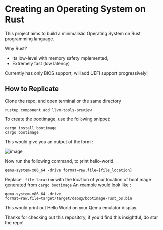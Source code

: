 # Creating an Operating System on Rust

This project aims to build a minimalistic Operating System on Rust programming language.

Why Rust? 
- Its low-level with memory safety implemented,
- Extremely fast (low latency)

Currently has only BIOS support, will add UEFI support progressively!

## How to Replicate 

Clone the repo, and open terminal on the same directory 

```
rustup component add llvm-tools-preview
```
To create the bootimage, use the following snippet: 

```
cargo install bootimage
cargo bootimage
```
This would give you an output of the form : 

![image](https://github.com/AtriChatterjee1/rust-os/assets/112633183/942dd7a5-7b91-4198-ac5f-5fa47031d045)

Now run the following command, to print hello-world.

```
qemu-system-x86_64 -drive format=raw,file=[file_location]
```
Replace ``` file_location``` with the location of your location of bootimage generated from ``` cargo bootimage ```
An example would look like : 

```
qemu-system-x86_64 -drive format=raw,file=target/target/debug/bootimage-rust_os.bin
```

This would print out Hello World on your Qemu emulator display. 

Thanks for checking out this repository, if you'd find this insightful, do star the repo!
